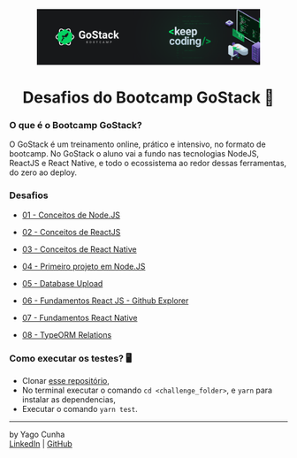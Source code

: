 <div align="center">
	<a href="https://rocketseat.com.br/gostack" target="_blank">
		<img src="/.github/bootcamp-gostack-capa.png" alt="Logo" style="max-width:80%"/>
	</a>
</div>

<div align="center">
	<h1>Desafios do Bootcamp GoStack 💾</h1>
</div>

### O que é o Bootcamp GoStack?
O GoStack é um treinamento online, prático e intensivo, no formato de bootcamp. No GoStack o aluno vai a fundo nas tecnologias NodeJS, ReactJS e React Native, e todo o ecossistema ao redor dessas ferramentas, do zero ao deploy. 

### Desafios

- [01 - Conceitos de Node.JS](/01-desafio-gostack-conceitos-nodejs)

- [02 - Conceitos de ReactJS](/02-desafio-gostack-conceitos-reactjs)

- [03 - Conceitos de React Native](/03-desafio-gostack-conceitos-react-native)

- [04 - Primeiro projeto em Node.JS](/04-desafio-gostack-primeiro-projeto-nodejs)

- [05 - Database Upload](/05-desafio-gostack-database-upload)

- [06 - Fundamentos React JS - Github Explorer](/05-desafio-gostack-fundamentos-reactjs)

- [07 - Fundamentos React Native](/07-desafio-gostack-fundamentos-react-native)

- [08 - TypeORM Relations](/08-desafio-gostack-typeorm-relations)

### Como executar os testes? 🖥
 - Clonar [esse repositório](https://github.com/cp-yago/desafios-gostack-bootcamp), 
 - No terminal executar o comando `cd <challenge_folder>`, e `yarn` para instalar as dependencias, 
 - Executar o comando `yarn test`.
<hr>

by Yago Cunha<br>
[LinkedIn](https://www.linkedin.com/in/yagocunha/) | [GitHub](https://github.com/cp-yago/)
